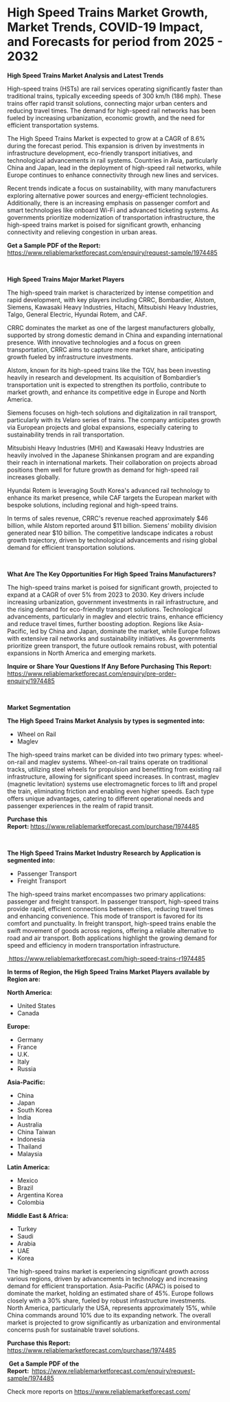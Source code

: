 <p><h1>High Speed Trains Market Growth, Market Trends, COVID-19 Impact, and Forecasts for period from 2025 - 2032</h1></p><p><strong>High Speed Trains Market Analysis and Latest Trends</strong></p>
<p><p>High-speed trains (HSTs) are rail services operating significantly faster than traditional trains, typically exceeding speeds of 300 km/h (186 mph). These trains offer rapid transit solutions, connecting major urban centers and reducing travel times. The demand for high-speed rail networks has been fueled by increasing urbanization, economic growth, and the need for efficient transportation systems.</p><p>The High Speed Trains Market is expected to grow at a CAGR of 8.6% during the forecast period. This expansion is driven by investments in infrastructure development, eco-friendly transport initiatives, and technological advancements in rail systems. Countries in Asia, particularly China and Japan, lead in the deployment of high-speed rail networks, while Europe continues to enhance connectivity through new lines and services.</p><p>Recent trends indicate a focus on sustainability, with many manufacturers exploring alternative power sources and energy-efficient technologies. Additionally, there is an increasing emphasis on passenger comfort and smart technologies like onboard Wi-Fi and advanced ticketing systems. As governments prioritize modernization of transportation infrastructure, the high-speed trains market is poised for significant growth, enhancing connectivity and relieving congestion in urban areas.</p></p>
<p><strong>Get a Sample PDF of the Report:&nbsp;</strong> <a href="https://www.reliablemarketforecast.com/enquiry/request-sample/1974485?utm_campaign=3527&utm_medium=2&utm_source=Github&utm_content=ia&utm_term=30032025&utm_id=high-speed-trains">https://www.reliablemarketforecast.com/enquiry/request-sample/1974485</a></p>
<p>&nbsp;</p>
<p><strong>High Speed Trains Major Market Players</strong></p>
<p><p>The high-speed train market is characterized by intense competition and rapid development, with key players including CRRC, Bombardier, Alstom, Siemens, Kawasaki Heavy Industries, Hitachi, Mitsubishi Heavy Industries, Talgo, General Electric, Hyundai Rotem, and CAF.</p><p>CRRC dominates the market as one of the largest manufacturers globally, supported by strong domestic demand in China and expanding international presence. With innovative technologies and a focus on green transportation, CRRC aims to capture more market share, anticipating growth fueled by infrastructure investments.</p><p>Alstom, known for its high-speed trains like the TGV, has been investing heavily in research and development. Its acquisition of Bombardier’s transportation unit is expected to strengthen its portfolio, contribute to market growth, and enhance its competitive edge in Europe and North America.</p><p>Siemens focuses on high-tech solutions and digitalization in rail transport, particularly with its Velaro series of trains. The company anticipates growth via European projects and global expansions, especially catering to sustainability trends in rail transportation.</p><p>Mitsubishi Heavy Industries (MHI) and Kawasaki Heavy Industries are heavily involved in the Japanese Shinkansen program and are expanding their reach in international markets. Their collaboration on projects abroad positions them well for future growth as demand for high-speed rail increases globally.</p><p>Hyundai Rotem is leveraging South Korea's advanced rail technology to enhance its market presence, while CAF targets the European market with bespoke solutions, including regional and high-speed trains.</p><p>In terms of sales revenue, CRRC's revenue reached approximately $46 billion, while Alstom reported around $11 billion. Siemens’ mobility division generated near $10 billion. The competitive landscape indicates a robust growth trajectory, driven by technological advancements and rising global demand for efficient transportation solutions.</p></p>
<p>&nbsp;</p>
<p><strong>What Are The Key Opportunities For High Speed Trains Manufacturers?</strong></p>
<p><p>The high-speed trains market is poised for significant growth, projected to expand at a CAGR of over 5% from 2023 to 2030. Key drivers include increasing urbanization, government investments in rail infrastructure, and the rising demand for eco-friendly transport solutions. Technological advancements, particularly in maglev and electric trains, enhance efficiency and reduce travel times, further boosting adoption. Regions like Asia-Pacific, led by China and Japan, dominate the market, while Europe follows with extensive rail networks and sustainability initiatives. As governments prioritize green transport, the future outlook remains robust, with potential expansions in North America and emerging markets.</p></p>
<p><strong>Inquire or Share Your Questions If Any Before Purchasing This Report:</strong> <a href="https://www.reliablemarketforecast.com/enquiry/pre-order-enquiry/1974485?utm_campaign=3527&utm_medium=2&utm_source=Github&utm_content=ia&utm_term=30032025&utm_id=high-speed-trains">https://www.reliablemarketforecast.com/enquiry/pre-order-enquiry/1974485</a></p>
<p>&nbsp;</p>
<p><strong>Market Segmentation</strong></p>
<p><strong>The High Speed Trains Market Analysis by types is segmented into:</strong></p>
<p><ul><li>Wheel on Rail</li><li>Maglev</li></ul></p>
<p><p>The high-speed trains market can be divided into two primary types: wheel-on-rail and maglev systems. Wheel-on-rail trains operate on traditional tracks, utilizing steel wheels for propulsion and benefitting from existing rail infrastructure, allowing for significant speed increases. In contrast, maglev (magnetic levitation) systems use electromagnetic forces to lift and propel the train, eliminating friction and enabling even higher speeds. Each type offers unique advantages, catering to different operational needs and passenger experiences in the realm of rapid transit.</p></p>
<p><strong>Purchase this Report:&nbsp;</strong><a href="https://www.reliablemarketforecast.com/purchase/1974485?utm_campaign=3527&utm_medium=2&utm_source=Github&utm_content=ia&utm_term=30032025&utm_id=high-speed-trains">https://www.reliablemarketforecast.com/purchase/1974485</a></p>
<p>&nbsp;</p>
<p><strong>The High Speed Trains Market Industry Research by Application is segmented into:</strong></p>
<p><ul><li>Passenger Transport</li><li>Freight Transport</li></ul></p>
<p><p>The high-speed trains market encompasses two primary applications: passenger and freight transport. In passenger transport, high-speed trains provide rapid, efficient connections between cities, reducing travel times and enhancing convenience. This mode of transport is favored for its comfort and punctuality. In freight transport, high-speed trains enable the swift movement of goods across regions, offering a reliable alternative to road and air transport. Both applications highlight the growing demand for speed and efficiency in modern transportation infrastructure.</p></p>
<p><a href="https://www.reliablemarketforecast.com/high-speed-trains-r1974485?utm_campaign=3527&utm_medium=2&utm_source=Github&utm_content=ia&utm_term=30032025&utm_id=high-speed-trains">&nbsp;https://www.reliablemarketforecast.com/high-speed-trains-r1974485</a></p>
<p><strong>In terms of Region, the High Speed Trains Market Players available by Region are:</strong></p>
<p>
    <p> <strong> North America: </strong>
        <ul>
            <li>United States</li>
            <li>Canada</li>
        </ul>
        </p> 
    <p> <strong> Europe: </strong>
        <ul>
            <li>Germany</li>
            <li>France</li>
            <li>U.K.</li>
            <li>Italy</li>
            <li>Russia</li>
        </ul>
        </p> 
    <p> <strong> Asia-Pacific: </strong>
        <ul>
            <li>China</li>
            <li>Japan</li>
            <li>South Korea</li>
            <li>India</li>
            <li>Australia</li>
            <li>China Taiwan</li>
            <li>Indonesia</li>
            <li>Thailand</li>
            <li>Malaysia</li>
        </ul>
        </p> 
    <p> <strong> Latin America: </strong>
        <ul>
            <li>Mexico</li>
            <li>Brazil</li>
            <li>Argentina Korea</li>
            <li>Colombia</li>
        </ul>
        </p> 
    <p> <strong> Middle East & Africa: </strong>
        <ul>
            <li>Turkey</li>
            <li>Saudi</li>
            <li>Arabia</li>
            <li>UAE</li>
            <li>Korea</li>
        </ul>
    </p>
    </p>
<p><p>The high-speed trains market is experiencing significant growth across various regions, driven by advancements in technology and increasing demand for efficient transportation. Asia-Pacific (APAC) is poised to dominate the market, holding an estimated share of 45%. Europe follows closely with a 30% share, fueled by robust infrastructure investments. North America, particularly the USA, represents approximately 15%, while China commands around 10% due to its expanding network. The overall market is projected to grow significantly as urbanization and environmental concerns push for sustainable travel solutions.</p></p>
<p><strong>Purchase this Report: </strong><a href="https://www.reliablemarketforecast.com/purchase/1974485?utm_campaign=3527&utm_medium=2&utm_source=Github&utm_content=ia&utm_term=30032025&utm_id=high-speed-trains">https://www.reliablemarketforecast.com/purchase/1974485</a></p>
<p>&nbsp;<strong>Get a Sample PDF of the Report:&nbsp;&nbsp;</strong><a href="https://www.reliablemarketforecast.com/enquiry/request-sample/1974485?utm_campaign=3527&utm_medium=2&utm_source=Github&utm_content=ia&utm_term=30032025&utm_id=high-speed-trains">https://www.reliablemarketforecast.com/enquiry/request-sample/1974485</a></p>
<p><strong></strong></p>
<p>Check more reports on <a href="https://www.reliablemarketforecast.com/?utm_campaign=3527&utm_medium=2&utm_source=Github&utm_content=ia&utm_term=30032025&utm_id=high-speed-trains">https://www.reliablemarketforecast.com/</a></p>